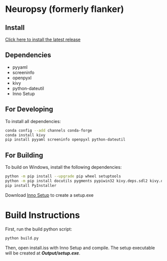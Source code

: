 # Neuropsy (formerly flanker)

## Install
[Click here to install the latest release](https://github.com/tainagdcoleman/flanker/releases/download/1.5/setup.exe)

## Dependencies
* pyyaml
* screeninfo
* openpyxl
* kivy
* python-dateutil
* Inno Setup

## For Developing
To install all dependencies:
```bash
conda config --add channels conda-forge
conda install kivy
pip install pyyaml screeninfo openpyxl python-dateutil
```

## For Building
To build on Windows, install the following dependencies:
```bash
python -m pip install --upgrade pip wheel setuptools
python -m pip install docutils pygments pypiwin32 kivy.deps.sdl2 kivy.deps.glew
pip install PyInstaller
```

Download [Inno Setup](http://www.jrsoftware.org/download.php/is.exe) to create a setup.exe

# Build Instructions
First, run the build python script:
```bash
python build.py
```

Then, open install.iss with Inno Setup and compile. The setup executable will be created at ***Output/setup.exe***.

